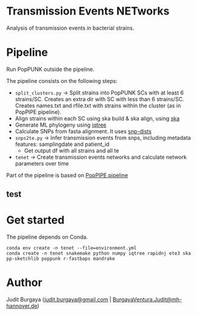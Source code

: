 # Transmission  Events  NETworks

Analysis of transmission events in bacterial strains.

# Pipeline

Run PopPUNK outside the pipeline.

The pipeline consists on the following steps:

* ```split_clusters.py``` -> Split strains into PopPUNK SCs with at least 6 strains/SC. Creates an extra dir with SC with less than 6 strains/SC. Creates names.txt and rfile.txt with strains within the cluster (as in PopPIPE pipeline).
* Align strains within each SC using ska build & ska align, using [ska](https://github.com/bacpop/ska.rust)
* Generate ML phylogeny using [iqtree](https://github.com/Cibiv/IQ-TREE)
* Calculate SNPs from fasta alignment. It uses [snp-dists](https://github.com/tseemann/snp-dists)
* ```snps2te.py``` -> Infer transmission events from snps, including metadata features: samplingdate and patient_id
  * Get output df with all strains and all te
* ```tenet``` -> Create transmission events networks and calculate network parameters over time


Part of the pipeline is based on [PopPIPE pipeline](https://github.com/jburgaya/PopPIPE/tree/master#poppipe-population-analysis-pipeline-)

## **test**

# Get started

The pipeline depends on Conda.

```
conda env create -n tenet --file=environment.yml
conda create -n tenet snakemake python numpy iqtree rapidnj ete3 ska pp-sketchlib poppunk r-fastbaps mandrake
```

# Author

Judit Burgaya (judit.burgaya@gmail.com | BurgayaVentura.Judit@mh-hannover.de)
